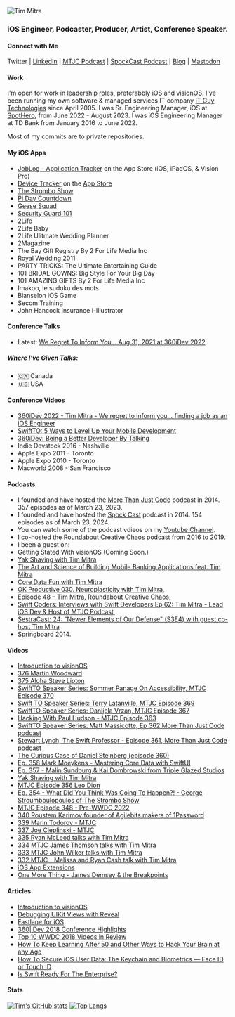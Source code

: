 
![Tim Mitra](https://www.it-guy.com/wp-new/wp-content/uploads/2020/04/IMG_3268-scaled.jpeg)
### iOS Engineer, Podcaster, Producer, Artist, Conference Speaker.

<!--
**timmitra/timmitra** is a ✨ _special_ ✨ repository because its `README.md` (this file) appears on your GitHub profile.

Here are some ideas to get you started:

- 🔭 I’m currently working on ...
- 🌱 I’m currently learning ...
- 👯 I’m looking to collaborate on ...
- 🤔 I’m looking for help with ...
- 💬 Ask me about ...
- 📫 How to reach me: ...
- 😄 Pronouns: ...
- ⚡ Fun fact: ...
-->



#### Connect with Me

Twitter | [LinkedIn](https://www.linkedin.com/in/itguycanada/) | [MTJC Podcast](https://mtjc.fm) | [SpockCast Podcast](https://spockcast.com) | [Blog](https://www.it-guy.com/blog/) | [Mastodon](https://mastodon.social/@timmitra)

#### Work

I'm open for work in leadership roles, preferabbly iOS and visionOS.
I've been running my own software & managed services IT company [iT Guy Technologies](https://www.it-guy.com) since April 2005.
I was Sr. Engineering Manager, iOS at [SpotHero](https://spothero.com), from June 2022 - August 2023.
I was iOS Engineering Manager at TD Bank from January 2016 to June 2022.

Most of my commits are to private repositories.

#### My iOS Apps

- [JobLog - Application Tracker](https://apps.apple.com/us/app/joblog-application-tracker/id6475248355) on the App Store (iOS, iPadOS, & Vision Pro)
- [Device Tracker](https://devicetrackerapp.com/) on the [App Store](https://itunes.apple.com/us/app/device-tracker/id398472363?mt=8&at=10l662)
- [The Strombo Show](https://apps.apple.com/ca/app/the-strombo-show/id451907333)
- [Pi Day Countdown](https://apps.apple.com/ca/app/pi-day-countdown/id424560921)
- [Geese Squad](https://apps.apple.com/ca/app/geese-squad/id506573523)
- [Security Guard 101](http://itunes.apple.com/app/security-guard-101/id448724627?mt=8)
- 2Life
- 2Life Baby
- 2Life Ulitmate Wedding Planner
- 2Magazine
- The Bay Gift Registry By 2 For Life Media Inc
- Royal Wedding 2011
- PARTY TRICKS: The Ultimate Entertaining Guide
- 101 BRIDAL GOWNS: Big Style For Your Big Day
- 101 AMAZING GIFTS By 2 For Life Media Inc
- Imakoo, le sudoku des mots
- Bianselon iOS Game
- Secom Training
- John Hancock Insurance i-Illustrator


#### Conference Talks

- Latest: [We Regret To Inform You... Aug 31, 2021 at 360iDev 2022](https://360idev.com/session/we-regret-to-inform-you/)

##### Where I've Given Talks:

- 🇨🇦 Canada
- 🇺🇸 USA


#### Conference Videos

- [360iDev 2022 - Tim Mitra - We regret to inform you… finding a job as an iOS Engineer](https://youtu.be/3LvPG55MFSE)
- [SwiftTO: 5 Ways to Level Up Your Mobile Development](https://vimeo.com/354580074)
- [360iDev: Being a Better Developer By Talking](https://vimeo.com/232056876)
- Indie Devstock 2016 - Nashville
- Apple Expo 2011 - Toronto
- Apple Expo 2010 - Toronto
- Macworld 2008 - San Francisco
<!-- My presentations (including video and slides) can be found in my Conference-Talks repo. -->

#### Podcasts

- I founded and have hosted the [More Than Just Code](https://mtjc.fireside.fm) podcast in 2014. 357 episodes as of March 23, 2023.
- I founded and have hosted the [Spock Cast](https://spockcast.com) podcast in 2014. 154 episodes as of March 23, 2024.
- You can watch some of the podcast vdieos on my [Youtube Channel](https://youtube.com/@timmitra).
- I co-hosted the [Roundabout Creative Chaos](https://roundaboutfm.com) podcast from 2016 to 2019.
- I been a guest on:
- Getting Stated With visionOS (Coming Soon.)
- [Yak Shaving with Tim Mitra](https://brightdigit.com/episodes/144-yak-shaving-with-tim-mitra/)
- [The Art and Science of Building Mobile Banking Applications feat. Tim Mitra](https://www.podbean.com/media/share/dir-rgwwu-fb59a2e)
- [Core Data Fun with Tim Mitra](https://www.podbean.com/media/share/dir-i3kdb-dd1a528)
- [OK Productive 030. Neuroplasticity with Tim Mitra](https://okproductive.com/episodes/030-neuroplasticity-with-tim-mitra),
- [Episode 48 – Tim Mitra, Roundabout Creative Chaos](https://roundaboutfm.com/episode-48-tim-mitra/),
- [Swift Coders: Interviews with Swift Developers Ep 62: Tim Mitra - Lead iOS Dev & Host of MTJC Podcast](https://www.podbean.com/media/share/pb-ijsqe-6dd23d),
- [SestraCast: 24: "Newer Elements of Our Defense" (S3E4) with guest co-host Tim Mitra](https://www.listennotes.com/podcasts/sestracast/24-newer-elements-of-our-uq4jeypgRtS/)
- Springboard 2014.

#### Videos

- [Introduction to visionOS](https://www.kodeco.com/ios/paths/introduction-to-visionos)
- [376 Martin Woodward](https://www.youtube.com/watch?v=FVhOXO4HDJI&t=1695s)
- [375 Aloha Steve Lipton](https://www.youtube.com/watch?v=fpJ7mRq0vmU&t=1s) 
- [SwiftTO Speaker Series: Sommer Panage On Accessibility, MTJC Episode 370](https://youtu.be/xCMJrK5VU5c?si=C6tUjTyzWm80LtzW)
- [Swift TO Speaker Series: Terry Latanville, MTJC Episode 369](https://youtu.be/_eZf3kYMjL0?si=Z1VW_tNYbnD7LoZN)
- [SwiftTO Speaker Series: Danijela Vrzan, MTJC Episode 367](https://youtu.be/kWoArujt2bQ?si=83CZxxgceqiPrl8U)
- [Hacking With Paul Hudson - MTJC Episode 363](https://youtu.be/JN_4pXOP3KI?si=kKr7weAZnPHA7mca)
- [SwiftTO Speaker Series: Matt Massicotte, Ep 362 More Than Just Code podcast](https://youtu.be/AYGJVWwc5hQ?si=F1xDdhovNTOGHLZb)
- [Stewart Lynch, The Swift Professor - Episode 361, More Than Just Code podcast](https://youtu.be/y7KuGXiXZXY?si=wZUc_-BtM4b606aK)
- [The Curious Case of Daniel Steinberg (episode 360)](https://youtu.be/KVC9768sa2o?si=1z6XyjFCEUDEUvui)
- [Ep. 358 Mark Moeykens - Mastering Core Data with SwiftUI](https://youtu.be/McSbKE17r9o?si=uy5fXqt8RO4xkKNt)
- [Ep. 357 - Malin Sundburg & Kai Dombrowski from Triple Glazed Studios](https://youtu.be/_cFNGK2PuOE?si=-7PlEeiaSJpCESoN)
- [Yak Shaving with Tim Mitra](https://youtube.com/watch?v=rv5cpWOo11k&si=EnSIkaIECMiOmarE)
- [MTJC Episode 356 Leo Dion](https://youtu.be/QaxHuQAgNsg?si=MU9Mu5Tia2nJ76WA)
- [Ep. 354 - What Did You Think Was Going To Happen?! - George Stroumboulopoulos of The Strombo Show](https://youtu.be/QjFZRi4pQMQ?si=uHPWYUkUF0RBtPkz)
- [MTJC Episode 348 - Pre-WWDC 2022](https://youtu.be/Nhz3PDlM7sg)
- [340 Roustem Karimov founder of Agilebits makers of 1Password](https://youtu.be/AanWZ6aSgYA)
- [339 Marin Todorov - MTJC](https://youtu.be/I57LrRJP4q4)
- [337 Joe Cieplinski - MTJC](https://youtu.be/Cn9UHvtl-2I)
- [335 Ryan McLeod talks with Tim Mitra](https://youtu.be/2Ln-vExlbxU)
- [334 MTJC James Thomson talks with Tim Mitra](https://youtu.be/gMm88Dk42Nk)
- [333 MTJC John Wilker talks with Tim Mitra](https://youtu.be/BXB6w5IwhZ0)
- [332 MTJC - Melissa and Ryan Cash talk with Tim Mitra](https://youtu.be/vD-xS3W1m5Y)
- [iOS App Extensions](https://www.raywenderlich.com/4173-ios-app-extensions)
- [One More Thing - James Demsey & the Breakpoints](https://music.apple.com/ca/album/one-more-thing-single/1588956156)

#### Articles

- [Introduction to visionOS](https://www.kodeco.com/ios/paths/introduction-to-visionos)
- [Debugging UIKit Views with Reveal](https://www.raywenderlich.com/21462794-debugging-uikit-views-with-reveal)
- [Fastlane for iOS](https://www.raywenderlich.com/1259223-fastlane-for-ios)
- [360|iDev 2018 Conference Highlights](https://www.raywenderlich.com/7508-360-idev-2018-conference-highlights)
- [Top 10 WWDC 2018 Videos in Review](https://www.raywenderlich.com/5756-top-10-wwdc-2018-videos-in-review)
- [How To Keep Learning After 50 and Other Ways to Hack Your Brain at any Age](https://www.raywenderlich.com/79-how-to-keep-learning-after-50-and-other-ways-to-hack-your-brain-at-any-age)
- [How To Secure iOS User Data: The Keychain and Biometrics — Face ID or Touch ID](https://www.raywenderlich.com/236-how-to-secure-ios-user-data-the-keychain-and-biometrics-face-id-or-touch-id)
- [Is Swift Ready For The Enterprise?](https://www.raywenderlich.com/692-is-swift-ready-for-the-enterprise)

#### Stats
[![Tim's GitHub stats](https://github-readme-stats.vercel.app/api?username=timmitra)](https://github.com/anuraghazra/github-readme-stats)
[![Top Langs](https://github-readme-stats.vercel.app/api/top-langs/?username=timmitra)](https://github.com/anuraghazra/github-readme-stats)
